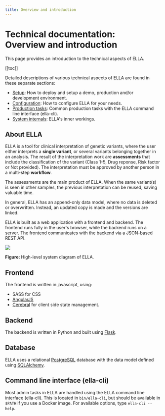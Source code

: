 ```yaml
---
title: Overview and introduction
---
```


# Technical documentation: <br>Overview and introduction

This page provides an introduction to the technical aspects of ELLA. 

[[toc]]

Detailed descriptions of various technical aspects of ELLA are found in these separate sections: 

- [Setup](/technical/setup.md): How to deploy and setup a demo, production and/or development environment.
- [Configuration](/technical/configuration.md): How to configure ELLA for your needs.
- [Production tasks](/technical/production-tasks.md): Common production tasks with the ELLA command line interface (ella-cli).
- [System internals](/technical/sysinternals.md): ELLA's inner workings.

## About ELLA

ELLA is a tool for clinical interpretation of genetic variants, where the user either interprets a **single variant**, or several variants belonging together in an analysis. The result of the interpretation work are **assessments** that include the classification of the variant (Class 1-5, Drug reponse, Risk factor or Not provided). The interpretation must be approved by another person in a multi-step **workflow**.

The assessments are the main product of ELLA. When the same variant(s) is seen in other samples, the previous interpretation can be reused, saving valuable time.

In general, ELLA has an append-only data model, where no data is deleted or overwritten. Instead, an updated copy is made and the versions are linked.

ELLA is built as a web application with a frontend and backend. The frontend runs fully in the user's browser, while the backend runs on a server. The frontend communicates with the backend via a JSON-based REST API.

<div class="figure_text">
    <img src="./img/system.png">
    <p><strong>Figure: </strong>High-level system diagram of ELLA.</p>
</div>

## Frontend

The frontend is written in javascript, using:

- SASS for CSS
- [AngularJS](https://angularjs.org/)
- [Cerebral](http://cerebraljs.com/) for client side state management.

## Backend

The backend is written in Python and built using [Flask](http://flask.pocoo.org/).

## Database

ELLA uses a relational [PostgreSQL](https://www.postgresql.org/) database with the data model defined using [SQLAlchemy](https://www.sqlalchemy.org/).

## Command line interface (ella-cli)

Most admin tasks in ELLA are handled using the ELLA command line interface (ella-cli). This is located in `bin/ella-cli`, but should be available in `$PATH` if you use a Docker image. For available options, type `ella-cli --help`.

